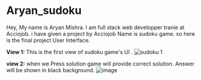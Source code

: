 # Aryan_sudoku

Hey, My name is Aryan Mishra. I am full stack web developper tranie at Acciojob.
i have given a project by Acciojob Name is sudoku game.
so here is the final project User Interface.

**View 1:**
This is the first view of sudoku game's UI .
![sudoku 1](https://github.com/ARYAN-MISHRA1/Aryan_sudoku/assets/137288561/88978236-f177-4a76-a30e-f5ae5f2e0923)


**view 2:** 
when we Press solution game will provide correct solution. Answer will be shown in black background.
![image](https://github.com/ARYAN-MISHRA1/Aryan_sudoku/assets/137288561/1c8a05a1-e3fc-45c3-9bd6-dafd2edd7cf2)
